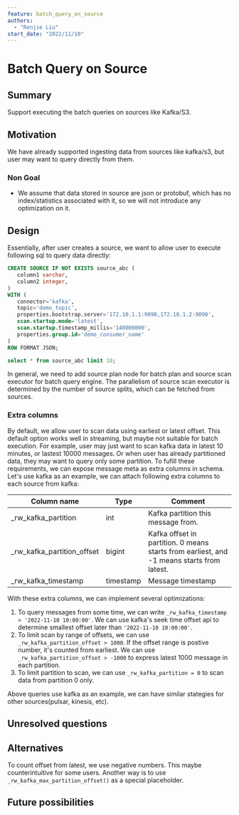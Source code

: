 ```yaml
---
feature: batch_query_on_source
authors:
  - "Renjie Liu"
start_date: "2022/11/10"
---
```


# Batch Query on Source

## Summary

Support executing the batch queries on sources like Kafka/S3.

## Motivation

We have already supported ingesting data from sources like kafka/s3, but user may want to query directly from them.

### Non Goal

* We assume that data stored in source are json or protobuf, which has no index/statistics associated with it, so we will not introduce any optimization on it.

## Design

Essentially, after user creates a source, we want to allow user to execute following sql to query data directly:

```sql
CREATE SOURCE IF NOT EXISTS source_abc (
   column1 varchar,
   column2 integer,
)
WITH (
   connector='kafka',
   topic='demo_topic',
   properties.bootstrap.server='172.10.1.1:9090,172.10.1.2:9090',
   scan.startup.mode='latest',
   scan.startup.timestamp_millis='140000000',
   properties.group.id='demo_consumer_name'
)
ROW FORMAT JSON;

select * from source_abc limit 10;
```

In general, we need to add source plan node for batch plan and source scan executor for batch query engine. The parallelism of source scan executor is determined by the number of source splits, which can be fetched from sources.

### Extra columns

By default, we allow user to scan data using earliest or latest offset. This default option works well in streaming, but maybe not suitable for batch execution. For example, user may just want to scan kafka data in latest 10 minutes, or lastest 10000 messages. Or when user has already partitioned data, they may want to query only some partition. To fufill these requirements, we can expose message meta as extra columns in schema. Let's use kafka as an example, we can attach following extra columns to each source from kafka:

| Column name                | Type      | Comment                                                                                   |
|----------------------------|-----------|-------------------------------------------------------------------------------------------|
| _rw_kafka_partition        | int       | Kafka partition this message from.                                                        |
| _rw_kafka_partition_offset | bigint    | Kafka offset in partition. 0 means starts from earliest, and -1 means starts from latest. |
| _rw_kafka_timestamp        | timestamp | Message timestamp                                                                         |

With these extra columns, we can implement several optimizations:

1. To query messages from some time, we can write `_rw_kafka_timestamp > '2022-11-10 10:00:00'`. We can use kafka's seek time offset api to determine smallest offset later than `'2022-11-10 10:00:00'`.
2. To limit scan by range of offsets, we can use `_rw_kafka_partition_offset > 1000`.  If the offset range is postive number, it's counted from earliest. We can use `_rw_kafka_partition_offset > -1000` to express latest 1000 message in each partition.
3. To limit partition to scan, we can use `_rw_kafka_partition = 0` to scan data from partition 0 only.

Above queries use kafka as an example, we can have similar stategies for other sources(pulsar, kinesis, etc).

## Unresolved questions

## Alternatives

To count offset from latest, we use negative numbers. This maybe counterintuitive for some users. Another way is to use `_rw_kafka_max_partition_offset()` as a special placeholder.

## Future possibilities

